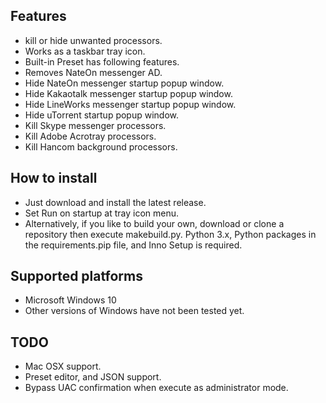 ## Features

* kill or hide unwanted processors.
* Works as a taskbar tray icon.
* Built-in Preset has following features.
* Removes NateOn messenger AD.
* Hide NateOn messenger startup popup window.
* Hide Kakaotalk messenger startup popup window.
* Hide LineWorks messenger startup popup window.
* Hide uTorrent startup popup window.
* Kill Skype messenger processors.
* Kill Adobe Acrotray processors.
* Kill Hancom background processors.

## How to install

* Just download and install the latest release.
* Set Run on startup at tray icon menu.
* Alternatively, if you like to build your own, download or clone a repository then execute makebuild.py. Python 3.x, Python packages in the requirements.pip file, and Inno Setup is required.

## Supported platforms

* Microsoft Windows 10
* Other versions of Windows have not been tested yet.

## TODO

* Mac OSX support.
* Preset editor, and JSON support.
* Bypass UAC confirmation when execute as administrator mode.
